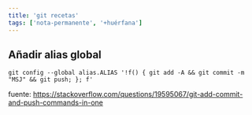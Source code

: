 ```yaml
---
title: 'git recetas'
tags: ['nota-permanente', '+huérfana']
---
```


## Añadir alias global

```
git config --global alias.ALIAS '!f() { git add -A && git commit -m "MSJ" && git push; }; f'
```
fuente: https://stackoverflow.com/questions/19595067/git-add-commit-and-push-commands-in-one

